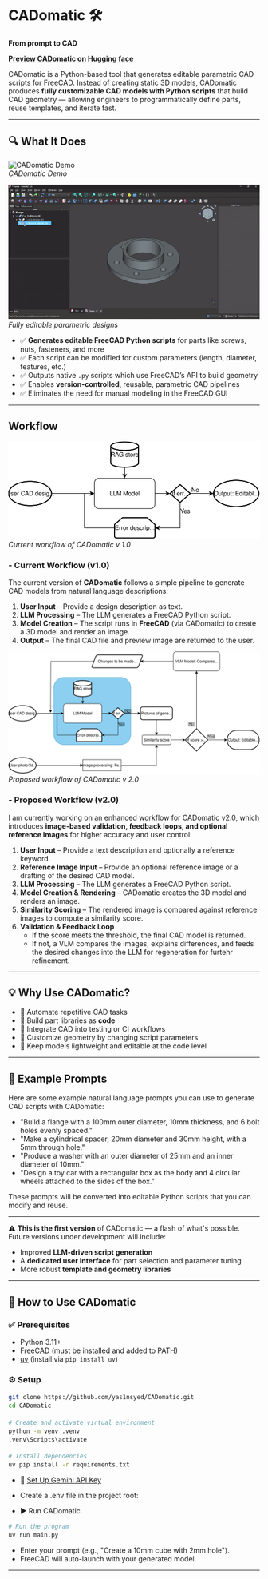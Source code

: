 # CADomatic 🛠️  
**From prompt to CAD**

[**Preview CADomatic on Hugging face**](https://huggingface.co/spaces/Yas1n/CADomatic)

CADomatic is a Python-based tool that generates editable parametric CAD scripts for FreeCAD. Instead of creating static 3D models, CADomatic produces **fully customizable CAD models with Python scripts** that build CAD geometry — allowing engineers to programmatically define parts, reuse templates, and iterate fast.

---

## 🔍 What It Does

![CADomatic Demo](demo/0.1.0_flange_generation_1.gif)  
*CADomatic Demo*

![CADomatic Fillet Demo](demo/new_fillet.gif)  
*Fully editable parametric designs*

- ✅ **Generates editable FreeCAD Python scripts** for parts like screws, nuts, fasteners, and more
- ✅ Each script can be modified for custom parameters (length, diameter, features, etc.)
- ✅ Outputs native `.py` scripts which use FreeCAD’s API to build geometry
- ✅ Enables **version-controlled**, reusable, parametric CAD pipelines
- ✅ Eliminates the need for manual modeling in the FreeCAD GUI
---
## Workflow
![CADomatic Current Workflow](demo\CADomatic_current_workflow.svg)  
*Current workflow of CADomatic v 1.0*
### - Current Workflow (v1.0)
The current version of **CADomatic** follows a simple pipeline to generate CAD models from natural language descriptions:

1. **User Input** – Provide a design description as text.
2. **LLM Processing** – The LLM generates a FreeCAD Python script.
3. **Model Creation** – The script runs in **FreeCAD** (via CADomatic) to create a 3D model and render an image.
4. **Output** – The final CAD file and preview image are returned to the user.

![CADomatic Proposed Workflow](demo\CADomatic_proposed_workflow.svg)  
*Proposed workflow of CADomatic v 2.0*

### - Proposed Workflow (v2.0)
I am currently working on an enhanced workflow for CADomatic v2.0, which introduces **image-based validation, feedback loops, and optional reference images** for higher accuracy and user control:

1. **User Input** – Provide a text description and optionally a reference keyword.
2. **Reference Image Input** – Provide an optional reference image or a drafting of the desired CAD model.
3. **LLM Processing** – The LLM generates a FreeCAD Python script.
4. **Model Creation & Rendering** – CADomatic creates the 3D model and renders an image.
5. **Similarity Scoring** – The rendered image is compared against reference images to compute a similarity score.
6. **Validation & Feedback Loop**  
   - If the score meets the threshold, the final CAD model is returned.  
   - If not, a VLM compares the images, explains differences, and feeds the desired changes into the LLM for regeneration for furtehr refinement.

---
## 💡 Why Use CADomatic?

- 🔁 Automate repetitive CAD tasks
- 🧱 Build part libraries as **code**
- 🧪 Integrate CAD into testing or CI workflows
- 🔧 Customize geometry by changing script parameters
- 📐 Keep models lightweight and editable at the code level

---
## 💬 Example Prompts

Here are some example natural language prompts you can use to generate CAD scripts with CADomatic:

- "Build a flange with a 100mm outer diameter, 10mm thickness, and 6 bolt holes evenly spaced."
- "Make a cylindrical spacer, 20mm diameter and 30mm height, with a 5mm through hole."
- "Produce a washer with an outer diameter of 25mm and an inner diameter of 10mm."
- "Design a toy car with a rectangular box as the body and 4 circular wheels attached to the sides of the box."

These prompts will be converted into editable Python scripts that you can modify and reuse.


---
⚠️ **This is the first version** of CADomatic — a flash of what's possible.  
Future versions under development will include:
- Improved **LLM-driven script generation**
- A **dedicated user interface** for part selection and parameter tuning
- More robust **template and geometry libraries**
---
## 🚀 How to Use CADomatic

### ✅ Prerequisites
- Python 3.11+
- [FreeCAD](https://www.freecad.org/downloads.php) (must be installed and added to PATH)
- [uv](https://github.com/astral-sh/uv) (install via `pip install uv`)

### ⚙️ Setup
```bash
git clone https://github.com/yas1nsyed/CADomatic.git
cd CADomatic

# Create and activate virtual environment
python -m venv .venv
.venv\Scripts\activate  

# Install dependencies
uv pip install -r requirements.txt
```

- 🔐 [Set Up Gemini API Key](https://aistudio.google.com/app/apikey)
- Create a .env file in the project root:

- ▶️ Run CADomatic
```bash
# Run the program
uv run main.py
```
- Enter your prompt (e.g., "Create a 10mm cube with 2mm hole").
- FreeCAD will auto-launch with your generated model.

---
